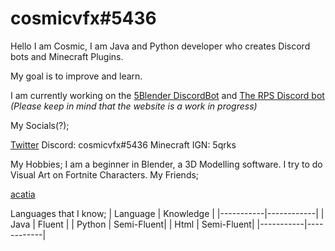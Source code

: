 # cosmicvfx#5436

Hello I am Cosmic, I am Java and Python developer who creates Discord bots and Minecraft Plugins.

My goal is to improve and learn.

I am currently working on the [5Blender DiscordBot](https://github.com/cosmic-vfx/5BlenderJDABot) and [The RPS Discord bot](https://rpswebsite.herokuapp.com) *(Please keep in mind that the website is a work in progress)*

My Socials(?);

[Twitter](https://twitter.com/CosmicVFX_)
Discord: cosmicvfx#5436
Minecraft IGN: 5qrks

My Hobbies;
I am a beginner in Blender, a 3D Modelling software. I try to do Visual Art on Fortnite Characters.
My Friends;

[acatia](https://github.com/acatiadroid)

Languages that I know;
| Language  | Knowledge  |
|-----------|------------|
| Java      | Fluent     |
| Python    | Semi-Fluent|
| Html      | Semi-Fluent|
|-----------|------------|
